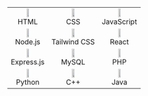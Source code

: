 <table>
  <tr>
    <td align="center"><img src="https://cdn.jsdelivr.net/gh/devicons/devicon/icons/html5/html5-original.svg" width="25%"/><br>HTML</td>
    <td align="center"><img src="https://cdn.jsdelivr.net/gh/devicons/devicon/icons/css3/css3-original.svg" width="25%"/><br>CSS</td>
    <td align="center"><img src="https://cdn.jsdelivr.net/gh/devicons/devicon/icons/javascript/javascript-original.svg" width="25%"/><br>JavaScript</td>
  </tr>
  <tr>
    <td align="center"><img src="https://cdn.jsdelivr.net/gh/devicons/devicon/icons/nodejs/nodejs-original.svg" width="25%"/><br>Node.js</td>
    <td align="center"><img src="https://cdn.jsdelivr.net/gh/devicons/devicon/icons/tailwindcss/tailwindcss-plain.svg" width="25%"/><br>Tailwind CSS</td>
    <td align="center"><img src="https://cdn.jsdelivr.net/gh/devicons/devicon/icons/react/react-original.svg" width="25%"/><br>React</td>
  </tr>
  <tr>
    <td align="center"><img src="https://cdn.jsdelivr.net/gh/devicons/devicon/icons/express/express-original.svg" width="25%"/><br>Express.js</td>
    <td align="center"><img src="https://cdn.jsdelivr.net/gh/devicons/devicon/icons/mysql/mysql-original.svg" width="25%"/><br>MySQL</td>
    <td align="center"><img src="https://cdn.jsdelivr.net/gh/devicons/devicon/icons/php/php-original.svg" width="25%"/><br>PHP</td>
  </tr>
  <tr>
    <td align="center"><img src="https://cdn.jsdelivr.net/gh/devicons/devicon/icons/python/python-original.svg" width="25%"/><br>Python</td>
    <td align="center"><img src="https://cdn.jsdelivr.net/gh/devicons/devicon/icons/cplusplus/cplusplus-original.svg" width="25%"/><br>C++</td>
    <td align="center"><img src="https://cdn.jsdelivr.net/gh/devicons/devicon/icons/java/java-original.svg" width="25%"/><br>Java</td>
  </tr>
</table>
